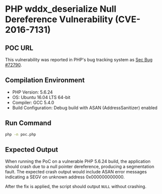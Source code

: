 # PHP wddx_deserialize Null Dereference Vulnerability (CVE-2016-7131)

## POC URL
This vulnerability was reported in PHP's bug tracking system as [Sec Bug #72790](https://bugs.php.net/bug.php?id=72790).

## Compilation Environment
- PHP Version: 5.6.24
- OS: Ubuntu 16.04 LTS 64-bit
- Compiler: GCC 5.4.0
- Build Configuration: Debug build with ASAN (AddressSanitizer) enabled

## Run Command
```bash
php -n poc.php
```

## Expected Output
When running the PoC on a vulnerable PHP 5.6.24 build, the application should crash due to a null pointer dereference, producing a segmentation fault. The expected crash output would include ASAN error messages indicating a SEGV on unknown address 0x000000000000.

After the fix is applied, the script should output `NULL` without crashing.